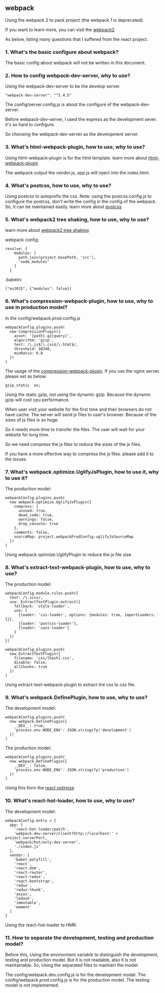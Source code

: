 ## webpack

Using the webpack 2 to pack project (the webpack 1 is deprecated).

If you want to learn more, you can visit the [webpack2](https://webpack.js.org/)

As below, listing many questions that I suffered from the react project.

### 1. What's the basic configure about webpack?

The basic config about webpack will not be written in this document.

### 2. How to config webpack-dev-server, why to use?

Using the webpack-dev-server to be the develop server.
```
"webpack-dev-server": "^2.4.5"
```

The config/server.config.js is about the configure of the webpack-dev-server.

Before webpack-dev-server, I used the express as the development sever. it's so hard to configure.

So choosing the webpack-dev-server as the development server.

### 3. What's html-webpack-plugin, how to use, why to use?

Using html-webpack-plugin is for the html template.
learn more about [html-webpack-plugin](https://github.com/jantimon/html-webpack-plugin)

The webpack output the vendor.js, app.js will inject into the index.html.

### 4. What's postcss, how to use, why to use?

Using postcss to autoprefix the css. Note: using the postcss.config.js to configure the postcss, don't write the config in the config of the webpack.
So, it can be maintained easily.
learn more about [postcss](https://github.com/postcss/postcss)

### 5. What's webpack2 tree shaking, how to use, why to use?

learn more about [webpack2 tree shaking](https://webpack.js.org/guides/tree-shaking/)

webpack config:
```
resolve: {
    modules: [
      path.join(project.basePath, 'src'),
      'node_modules'
    ]
  }
```
.babelrc
```
["es2015", {"modules": false}]
```

### 6. What's compression-webpack-plugin, how to use, why to use in production model?

In the config/webpack.prod.config.js
```
webpackConfig.plugins.push(
  new CompressionPlugin({
    asset: '[path].gz[query]',
    algorithm: 'gzip',
    test: /\.js$|\.css$|\.html$/,
    threshold: 10240,
    minRatio: 0.8
  })
)
```

The usage of the [compression-webpack-plugin](https://github.com/webpack-contrib/compression-webpack-plugin).
If you use the nginx server. please set as below:
```
gzip_static  on;
```

Using the static gzip, not using the dynamic gzip. Because the dynamic gzip will cost cpu performance.

When user visit your website for the first time and their browsers do not have cache.
The server will send js files to user's browser. Because of the sizes of js files is so huge.

So it needs more time to transfer the files. The user will wait for your website for long time.

So we need compress the js files to reduce the sizes of the js files.

If you have a more effective way to compress the js files. please add it to the issues.

### 7. What's webpack.optimize.UglifyJsPlugin, how to use it, why to use it?

The production model:
```
webpackConfig.plugins.push(
  new webpack.optimize.UglifyJsPlugin({
    compress: {
      unused: true,
      dead_code: true,
      warnings: false,
      drop_console: true
    },
    comments: false,
    sourceMap: project.webpackProdConfig.uglifyJsSourceMap
  })
)
```

Using webpack.optimize.UglifyPlugin to reduce the js file size.

### 8. What's extract-text-webpack-plugin, how to use, why to use?

The production model:
```
webpackConfig.module.rules.push({
  test: /\.scss/,
  use: ExtractTextPlugin.extract({
    fallback: 'style-loader',
    use: [
      {loader: 'css-loader', options: {modules: true, importLoaders: 1}},
      {loader: 'postcss-loader'},
      {loader: 'sass-loader'}
    ]
  })
})
```

```
webpackConfig.plugins.push(
  new ExtractTextPlugin({
    filename: 'css/[hash].css',
    disable: false,
    allChunks: true
  })
)
```

Using extract-text-webpack-plugin to extract the css to css file.

### 9. What's webpack.DefinePlugin, how to use, why to use?

The development model:
```
webpackConfig.plugins.push(
  new webpack.DefinePlugin({
    __DEV__: true,
    'process.env.NODE_ENV': JSON.stringify('development')
  })
)
```

The production model:
```
webpackConfig.plugins.push(
  new webpack.DefinePlugin({
    __DEV__: false,
    'process.env.NODE_ENV': JSON.stringify('production')
  })
)
```

Using this form the [react optimize](https://facebook.github.io/react/docs/optimizing-performance.html#webpack)

### 10. What's react-hot-loader, how to use, why to use?

The development model:

```
webpackConfig.entry = {
  app: [
    'react-hot-loader/patch',
    'webpack-dev-server/client?http://localhost:' + project.serverPort,
    'webpack/hot/only-dev-server',
    './index.js'
  ],
  vendor: [
    'babel-polyfill',
    'react',
    'react-dom',
    'react-router',
    'react-redux',
    'react-bootstrap',
    'redux',
    'redux-thunk',
    'axios',
    'lodash',
    'immutable',
    'moment'
  ]
}
```

Using the react-hot-loader to HMR.

### 11. How to separate the development, testing and production model?

Before this, Using the environment variable to distinguish the development, testing and production model. 
But it is not readable, also it is not maintainable. So, Using the separated files to maintain the model.

The config/webpack.dev.config.js is for the development model.
The config/webpack.prod.config.js is for the production model.
The testing model is not implemented.
